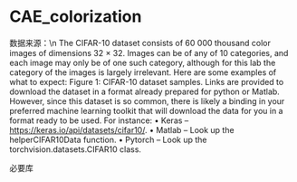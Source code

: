 # CAE_colorization
数据来源：\n
The CIFAR-10 dataset consists of 60 000 thousand color images of dimensions 32 × 32. Images can be of any of 10 categories, and each image may only be of one such category, although for this lab the category of the images is largely irrelevant. Here are some examples of what to expect:
Figure 1: CIFAR-10 dataset samples.
Links are provided to download the dataset in a format already prepared for python or Matlab. However, since this dataset is so common, there is likely a binding in your preferred machine learning toolkit that will download the data for you in a format ready to be used. For instance:
• Keras – https://keras.io/api/datasets/cifar10/.
• Matlab – Look up the helperCIFAR10Data function.
• Pytorch – Look up the torchvision.datasets.CIFAR10 class.

必要库

